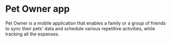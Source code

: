 # Pet Owner app

Pet Owner is a mobile application that enables a family or a group of friends to sync their pets' data and schedule various repetitive activities, while tracking all the expenses.
